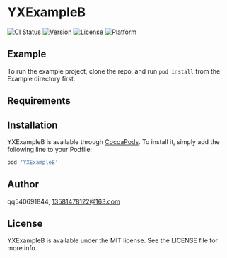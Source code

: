 # YXExampleB

[![CI Status](http://img.shields.io/travis/qq540691844/YXExampleB.svg?style=flat)](https://travis-ci.org/qq540691844/YXExampleB)
[![Version](https://img.shields.io/cocoapods/v/YXExampleB.svg?style=flat)](http://cocoapods.org/pods/YXExampleB)
[![License](https://img.shields.io/cocoapods/l/YXExampleB.svg?style=flat)](http://cocoapods.org/pods/YXExampleB)
[![Platform](https://img.shields.io/cocoapods/p/YXExampleB.svg?style=flat)](http://cocoapods.org/pods/YXExampleB)

## Example

To run the example project, clone the repo, and run `pod install` from the Example directory first.

## Requirements

## Installation

YXExampleB is available through [CocoaPods](http://cocoapods.org). To install
it, simply add the following line to your Podfile:

```ruby
pod 'YXExampleB'
```

## Author

qq540691844, 13581478122@163.com

## License

YXExampleB is available under the MIT license. See the LICENSE file for more info.
